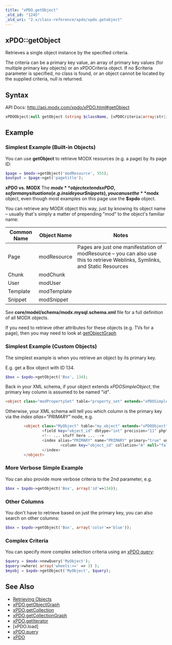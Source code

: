 ```yaml
---
title: "xPDO.getObject"
_old_id: "1245"
_old_uri: "2.x/class-reference/xpdo/xpdo.getobject"
---
```


## xPDO::getObject

Retrieves a single object instance by the specified criteria.

The criteria can be a primary key value, an array of primary key values (for multiple primary key objects) or an xPDOCriteria object. If no $criteria parameter is specified, no class is found, or an object cannot be located by the supplied criteria, null is returned.

## Syntax

API Docs: <http://api.modx.com/xpdo/xPDO.html#getObject>

``` php 
xPDOObject|null getObject (string $className, [xPDOCriteria|array|str|int $criteria = null], [bool|int $cacheFlag = true])
```

## Example

### Simplest Example (Built-in Objects)

You can use **getObject** to retrieve MODX resources (e.g. a page) by its page ID:

``` php 
$page = $modx->getObject('modResource', 555);
$output = $page->get('pagetitle');
```

**xPDO vs. MODX**
The **$modx** object extends xPDO, so for many situations (e.g. inside your Snippets), you can use the **$modx** object, even though most examples on this page use the **$xpdo** object.

You can retrieve any MODX object this way, just by knowing its object name – usually that's simply a matter of prepending "mod" to the object's familiar name:

| Common Name | Object Name | Notes |
|-------------|-------------|-------|
| Page | modResource | Pages are just one manifestation of modResource – you can also use this to retrieve Weblinks, Symlinks, and Static Resources |
| Chunk | modChunk |  |
| User | modUser |  |
| Template | modTemplate |  |
| Snippet | modSnippet |  |

See **core/model/schema/modx.mysql.schema.xml** file for a full definition of all MODX objects.

If you need to retrieve other attributes for these objects (e.g. TVs for a page), then you may need to look at [getObjectGraph](xpdo/class-reference/xpdo/xpdo.getobjectgraph "xPDO.getObjectGraph")

### Simplest Example (Custom Objects)

The simplest example is when you retrieve an object by its primary key.

E.g. get a Box object with ID 134.

``` php 
$box = $xpdo->getObject('Box', 134);
```

Back in your XML schema, if your object extends _xPDOSimpleObject_, the primary key column is assumed to be named "id".

``` php 
<object class="modPropertySet" table="property_set" extends="xPDOSimpleObject">
```

Otherwise, your XML schema will tell you which column is the primary key via the _index alias="PRIMARY"_ node, e.g.

``` php 
        <object class="MyObject" table="my_object" extends="xPDOObject">
                <field key="object_id" dbtype="int" precision="11" phptype="integer" null="false" index="pk"  generated="native" />
                <!-- ... stuff here ... -->
                <index alias="PRIMARY" name="PRIMARY" primary="true" unique="true">
                        <column key="object_id" collation="A" null="false" />
                </index>
        </object>
```

### More Verbose Simple Example

You can also provide more verbose criteria to the 2nd parameter, e.g.

``` php 
$box = $xpdo->getObject('Box', array('id'=>134));
```

### Other Columns

You don't have to retrieve based on just the primary key, you can also search on other columns:

``` php 
$box = $xpdo->getObject('Box', array('color'=>'blue'));
```

### Complex Criteria

You can specify more complex selection criteria using an [xPDO query](xpdo/class-reference/xpdo/xpdo.newquery "xPDO.newQuery"):

``` php 
$query = $modx->newQuery('MyObject');
$query->where( array('wheels:>=' => 3) );
$myobj = $xpdo->getObject('MyObject', $query);
```

## See Also

- [Retrieving Objects](xpdo/getting-started/using-your-xpdo-model/retrieving-objects "Retrieving Objects")
- [xPDO.getObjectGraph](xpdo/class-reference/xpdo/xpdo.getobjectgraph "xPDO.getObjectGraph")
- [xPDO.getCollection](xpdo/class-reference/xpdo/xpdo.getcollection "xPDO.getCollection")
- [xPDO.getCollectionGraph](xpdo/class-reference/xpdo/xpdo.getcollectiongraph "xPDO.getCollectionGraph")
- [xPDO.getIterator](xpdo/class-reference/xpdo/xpdo.getiterator "xPDO.getIterator")
- \[xPDO.load\]
- [xPDO.query](xpdo/class-reference/xpdo/xpdo.query "xPDO.query")
- [xPDO](xpdo/class-reference/xpdo "xPDO")